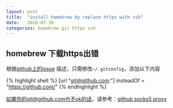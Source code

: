 ```yaml
---
layout: post
title:  "install homebrew by replace https with ssh"
date:   2016-07-30
categories: homebrew git https ssh
---
```


## homebrew 下载https出错

根据[github上的issue](https://github.com/Homebrew/legacy-homebrew/issues/34363)
描述，只需修改`~/.gitconfig`，添加以下内容


{% highlight shell %}
[url "git@github.com:"]
    insteadOf = "https://github.com/"
{% endhighlight %}

如果你的git@github.com也不ok的话，请参考：[github socks5 proxy](http://tlightsky.github.io/github/socke5/proxy/2016/07/25/github-socks5-proxy.html)
